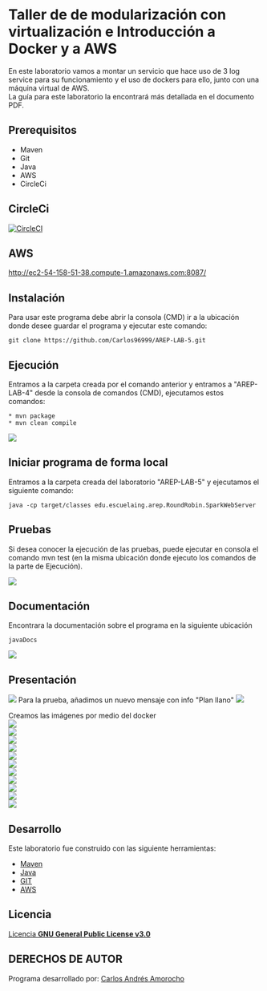 # Taller de de modularización con virtualización e Introducción a Docker y a AWS
En este laboratorio vamos a montar un servicio que hace uso de 3 log service para su funcionamiento y el uso de dockers para ello, junto con una máquina virtual de AWS.  
La guía para este laboratorio la encontrará más detallada en el documento PDF.

## Prerequisitos
* Maven
* Git
* Java
* AWS
* CircleCi

## CircleCi  
 [![CircleCI](https://circleci.com/gh/circleci/circleci-docs.svg?style=svg)](https://app.circleci.com/pipelines/github/Carlos96999/AREP-LAB-5)  

## AWS  
http://ec2-54-158-51-38.compute-1.amazonaws.com:8087/

## Instalación
Para usar este programa debe abrir la consola (CMD) ir a la ubicación donde desee guardar el programa y ejecutar este comando:
```
git clone https://github.com/Carlos96999/AREP-LAB-5.git
```

## Ejecución
Entramos a la carpeta creada por el comando anterior y entramos a "AREP-LAB-4" desde la consola de comandos (CMD), ejecutamos estos comandos:
```
* mvn package
* mvn clean compile
```
<img src="https://github.com/Carlos96999/AREP-LAB-5/blob/master/img/ejecucion.PNG?raw=true">  

## Iniciar programa de forma local
Entramos a la carpeta creada del laboratorio "AREP-LAB-5" y ejecutamos el siguiente comando:  
```  
java -cp target/classes edu.escuelaing.arep.RoundRobin.SparkWebServer
```  

## Pruebas
Si desea conocer la ejecución de las pruebas, puede ejecutar en consola el comando mvn test (en la misma ubicación donde ejecuto los comandos de la parte de Ejecución).

<img src="https://github.com/Carlos96999/AREP-LAB-5/blob/master/img/pruebas.PNG?raw=true">


## Documentación
Encontrara la documentación sobre el programa en la siguiente ubicación
```
javaDocs
```

<img src="https://github.com/Carlos96999/AREP-LAB-5/blob/master/img/documentacion.PNG?raw=true">  
  
## Presentación  
<img src="https://github.com/Carlos96999/AREP-LAB-5/blob/master/img/vistaInicial.PNG?raw=true">  
Para la prueba, añadimos un nuevo mensaje con info "Plan llano"  
<img src="https://github.com/Carlos96999/AREP-LAB-5/blob/master/img/vistaInicial.PNG?raw=true">  

Creamos las imágenes por medio del docker  
<img src="https://github.com/Carlos96999/AREP-LAB-5/blob/master/img/AWS/implementacionAWSParte9.PNG">  
<img src="https://github.com/Carlos96999/AREP-LAB-5/blob/master/img/AWS/implementacionAWSParte10.PNG">  
<img src="https://github.com/Carlos96999/AREP-LAB-5/blob/master/img/AWS/implementacionAWSParte11.PNG">  
<img src="https://github.com/Carlos96999/AREP-LAB-5/blob/master/img/AWS/implementacionAWSParte12.PNG">  
<img src="https://github.com/Carlos96999/AREP-LAB-5/blob/master/img/AWS/implementacionAWSParte13.PNG">  
<img src="https://github.com/Carlos96999/AREP-LAB-5/blob/master/img/AWS/implementacionAWSParte14.PNG">  
<img src="https://github.com/Carlos96999/AREP-LAB-5/blob/master/img/AWS/implementacionAWSParte15.PNG">  
<img src="https://github.com/Carlos96999/AREP-LAB-5/blob/master/img/AWS/implementacionAWSParte16.PNG">  
<img src="https://github.com/Carlos96999/AREP-LAB-5/blob/master/img/AWS/implementacionAWSParte17.PNG">  
<img src="https://github.com/Carlos96999/AREP-LAB-5/blob/master/img/AWS/implementacionAWSParte18.PNG">  
<img src="https://github.com/Carlos96999/AREP-LAB-5/blob/master/img/AWS/implementacionAWSParte19.PNG">  



## Desarrollo
Este laboratorio fue construido con las siguiente herramientas:
* [Maven](https://maven.apache.org/)
* [Java](https://www.java.com/es/)
* [GIT](https://git-scm.com/)
* [AWS](https://aws.amazon.com/es/education/awseducate/)

## Licencia
[Licencia **GNU General Public License v3.0**](https://github.com/Carlos96999/AREP-LAB-5/blob/master/LICENSE)

## DERECHOS DE AUTOR

Programa desarrollado por:
[Carlos Andrés Amorocho](https://github.com/Carlos96999)
